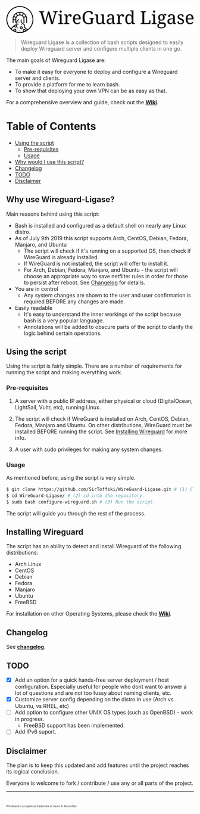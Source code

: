 ![shell screenshot with logo](/doc/icon-left-font-monochrome-black.svg)
> Wireguard Ligase is a collection of bash scripts designed to easily deploy Wireguard server and configure multiple clients in one go.

The main goals of Wireguard Ligase are:
- To make it easy for everyone to deploy and configure a Wireguard server and clients.
- To provide a platform for me to learn bash.
- To show that deploying your own VPN can be as easy as that.

For a comprehensive overview and guide, check out the [**Wiki**](https://github.com/SirToffski/WireGuard-Ligase/wiki).

Table of Contents
=================

  * [Using the script](#using-the-script)
     * [Pre-requisites](#pre-requisites)
     * [Usage](#usage)
  * [Why would I use this script?](#why-use-wireguard-ligase)
  * [Changelog](#changelog)
  * [TODO](#todo)
  * [Disclaimer](#disclaimer)

## Why use Wireguard-Ligase?

Main reasons behind using this script:

* Bash is installed and configured as a default shell on nearly any Linux distro.
* As of July 9th 2019 this script supports Arch, CentOS, Debian, Fedora, Manjaro, and Ubuntu
  * The script will check if it's running on a supported OS, then check if WireGuard is already installed.
  * If WireGuard is not installed, the script will offer to install it.
  * For Arch, Debian, Fedora, Manjaro, and Ubuntu - the script will choose an appropriate way to save netfilter rules in order for those to persist after reboot. See [Changelog](#changelog) for details.
* You are in control
  * Any system changes are shown to the user and user confirmation is required BEFORE any changes are made.
* Easily readable
  * It's easy to understand the inner workings of the script because bash is a very popular language.
  * Annotations will be added to obscure parts of the script to clarify the logic behind certain operations.

## Using the script

Using the script is fairly simple. There are a number of requirements for running the script and making everything work.

### Pre-requisites

1.  A server with a public IP address, either physical or cloud (DigitalOcean, LightSail, Vultr, etc), running Linux.

2.  The script will check if WireGuard is installed on Arch, CentOS, Debian, Fedora, Manjaro and Ubuntu. On other distributions, WireGuard must be installed BEFORE running the script. See [Installing Wireguard](#installing-wireguard) for more info.

3.  A user with sudo privileges for making any system changes.

### Usage

As mentioned before, using the script is very simple.
```bash
$ git clone https://github.com/SirToffski/WireGuard-Ligase.git # (1) Clone the repository.
$ cd WireGuard-Ligase/ # (2) cd into the repository.
$ sudo bash configure-wireguard.sh # (3) Run the script.
```

The script will guide you through the rest of the process.

## Installing Wireguard

The script has an ability to detect and install Wireguard of the following distributions:
* Arch Linux
* CentOS
* Debian
* Fedora
* Manjaro
* Ubuntu
* FreeBSD


For installation on other Operating Systems, please check the [**Wiki**](https://github.com/SirToffski/WireGuard-Ligase/wiki/Getting-Started).

## Changelog

See [**changelog**](/Changelog.md).

## TODO

  - [x] Add an option for a quick hands-free server deployment / host configuration. Especially useful for people who dont want to answer a lot of questions and are not too fussy about naming clients, etc.
  - [x] Customize server config depending on the distro in use (Arch vs Ubuntu, vs RHEL, etc)
  - [ ] Add option to configure other UNIX OS types (such as OpenBSD) - work in progress.
    * FreeBSD support has been implemented.
  - [ ] Add IPv6 suport.

## Disclaimer

The plan is to keep this updated and add features until the project reaches its logical conclusion.

Everyone is welcome to fork / contribute / use any or all parts of the project.

---
<sub><sub><sub><sub>WireGuard is a registered trademark of Jason A. Donenfeld.</sub></sub></sub></sub>

